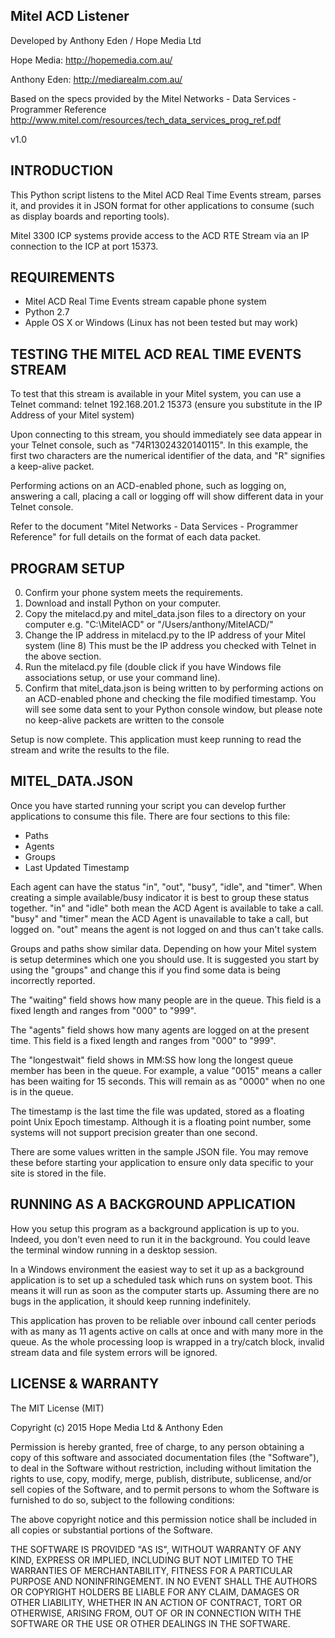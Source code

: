 Mitel ACD Listener
------------------------------------------------------------------------------------------
Developed by Anthony Eden / Hope Media Ltd

Hope Media:    http://hopemedia.com.au/

Anthony Eden:  http://mediarealm.com.au/

Based on the specs provided by the
Mitel Networks - Data Services - Programmer Reference
http://www.mitel.com/resources/tech_data_services_prog_ref.pdf

v1.0


INTRODUCTION
------------------------------------------------------------------------------------------
This Python script listens to the Mitel ACD Real Time Events stream, parses it, and
provides it in JSON format for other applications to consume (such as display boards and
reporting tools).

Mitel 3300 ICP systems provide access to the ACD RTE Stream via an IP connection to the
ICP at port 15373.


REQUIREMENTS
------------------------------------------------------------------------------------------

 * Mitel ACD Real Time Events stream capable phone system
 * Python 2.7
 * Apple OS X or Windows (Linux has not been tested but may work)


TESTING THE MITEL ACD REAL TIME EVENTS STREAM
------------------------------------------------------------------------------------------

To test that this stream is available in your Mitel system, you can use a Telnet command:
telnet 192.168.201.2 15373
(ensure you substitute in the IP Address of your Mitel system)

Upon connecting to this stream, you should immediately see data appear in your Telnet
console, such as "74R13024320140115". In this example, the first two characters are the
numerical identifier of the data, and "R" signifies a keep-alive packet.

Performing actions on an ACD-enabled phone, such as logging on, answering a call, placing
a call or logging off will show different data in your Telnet console.

Refer to the document "Mitel Networks - Data Services - Programmer Reference" for full
details on the format of each data packet.


PROGRAM SETUP
------------------------------------------------------------------------------------------

0. Confirm your phone system meets the requirements.
1. Download and install Python on your computer.
2. Copy the mitelacd.py and mitel_data.json files to a directory on your computer
   e.g. "C:\MitelACD\" or "/Users/anthony/MitelACD/"
3. Change the IP address in mitelacd.py to the IP address of your Mitel system (line 8)
   This must be the IP address you checked with Telnet in the above section.
4. Run the mitelacd.py file (double click if you have Windows file associations setup,
   or use your command line).
5. Confirm that mitel_data.json is being written to by performing actions on an
   ACD-enabled phone and checking the file modified timestamp. You will see some data sent
   to your Python console window, but please note no keep-alive packets are written to the
   console

Setup is now complete. This application must keep running to read the stream and write the
results to the file.


MITEL_DATA.JSON
------------------------------------------------------------------------------------------
Once you have started running your script you can develop further applications to consume
this file. There are four sections to this file:
 * Paths
 * Agents
 * Groups
 * Last Updated Timestamp

Each agent can have the status "in", "out", "busy", "idle", and "timer". When creating a
simple available/busy indicator it is best to group these status together. "in" and "idle"
both mean the ACD Agent is available to take a call. "busy" and "timer" mean the ACD Agent
is unavailable to take a call, but logged on. "out" means the agent is not logged on and
thus can't take calls.

Groups and paths show similar data. Depending on how your Mitel system is setup determines
which one you should use. It is suggested you start by using the "groups" and change this
if you find some data is being incorrectly reported.

The "waiting" field shows how many people are in the queue. This field is a fixed length
and ranges from "000" to "999".

The "agents" field shows how many agents are logged on at the present time. This field is
a fixed length and ranges from "000" to "999".

The "longestwait" field shows in MM:SS how long the longest queue member has been in the
queue. For example, a value "0015" means a caller has been waiting for 15 seconds. This
will remain as as "0000" when no one is in the queue.

The timestamp is the last time the file was updated, stored as a floating point Unix Epoch
timestamp. Although it is a floating point number, some systems will not support precision
greater than one second.

There are some values written in the sample JSON file. You may remove these before starting
your application to ensure only data specific to your site is stored in the file.


RUNNING AS A BACKGROUND APPLICATION
------------------------------------------------------------------------------------------

How you setup this program as a background application is up to you. Indeed, you don't
even need to run it in the background. You could leave the terminal window running in a
desktop session.

In a Windows environment the easiest way to set it up as a background application is to
set up a scheduled task which runs on system boot. This means it will run as soon as the
computer starts up. Assuming there are no bugs in the application, it should keep running
indefinitely.

This application has proven to be reliable over inbound call center periods with as many
as 11 agents active on calls at once and with many more in the queue. As the whole
processing loop is wrapped in a try/catch block, invalid stream data and file system
errors will be ignored.


LICENSE & WARRANTY
------------------------------------------------------------------------------------------

The MIT License (MIT)

Copyright (c) 2015 Hope Media Ltd & Anthony Eden

Permission is hereby granted, free of charge, to any person obtaining a copy
of this software and associated documentation files (the "Software"), to deal
in the Software without restriction, including without limitation the rights
to use, copy, modify, merge, publish, distribute, sublicense, and/or sell
copies of the Software, and to permit persons to whom the Software is
furnished to do so, subject to the following conditions:

The above copyright notice and this permission notice shall be included in
all copies or substantial portions of the Software.

THE SOFTWARE IS PROVIDED "AS IS", WITHOUT WARRANTY OF ANY KIND, EXPRESS OR
IMPLIED, INCLUDING BUT NOT LIMITED TO THE WARRANTIES OF MERCHANTABILITY,
FITNESS FOR A PARTICULAR PURPOSE AND NONINFRINGEMENT. IN NO EVENT SHALL THE
AUTHORS OR COPYRIGHT HOLDERS BE LIABLE FOR ANY CLAIM, DAMAGES OR OTHER
LIABILITY, WHETHER IN AN ACTION OF CONTRACT, TORT OR OTHERWISE, ARISING FROM,
OUT OF OR IN CONNECTION WITH THE SOFTWARE OR THE USE OR OTHER DEALINGS IN
THE SOFTWARE.


